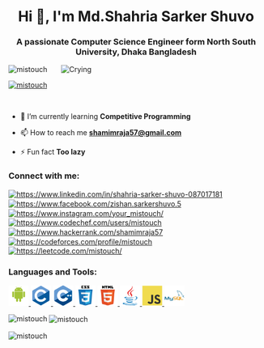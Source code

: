 <h1 align="center">Hi 👋, I'm Md.Shahria Sarker Shuvo</h1>
<h3 align="center">A passionate Computer Science Engineer form North South University, Dhaka Bangladesh</h3>
<img align="right" alt="Crying" width="400" src="https://qotoqot.com/sad-animations/img/400/silent_tears/silent_tears.gif">
<p align="left"> <img src="https://komarev.com/ghpvc/?username=mistouch&label=Profile%20views&color=0e75b6&style=flat" alt="mistouch" /> </p>

<p align="left"> <a href="https://github.com/ryo-ma/github-profile-trophy"><img src="https://github-profile-trophy.vercel.app/?username=mistouch" alt="mistouch" /></a> </p>

<p align="left"> <a href="https://twitter.com/" target="blank"><img src="https://img.shields.io/twitter/follow/?logo=twitter&style=for-the-badge" alt="" /></a> </p>

- 🌱 I’m currently learning **Competitive Programming**

- 📫 How to reach me **shamimraja57@gmail.com**

- ⚡ Fun fact **Too lazy**

<h3 align="left">Connect with me:</h3>
<p align="left">
<a href="https://linkedin.com/in/https://www.linkedin.com/in/shahria-sarker-shuvo-087017181" target="blank"><img align="center" src="https://raw.githubusercontent.com/rahuldkjain/github-profile-readme-generator/master/src/images/icons/Social/linked-in-alt.svg" alt="https://www.linkedin.com/in/shahria-sarker-shuvo-087017181" height="30" width="40" /></a>
<a href="https://fb.com/https://www.facebook.com/zishan.sarkershuvo.5" target="blank"><img align="center" src="https://raw.githubusercontent.com/rahuldkjain/github-profile-readme-generator/master/src/images/icons/Social/facebook.svg" alt="https://www.facebook.com/zishan.sarkershuvo.5" height="30" width="40" /></a>
<a href="https://instagram.com/https://www.instagram.com/your_mistouch/" target="blank"><img align="center" src="https://raw.githubusercontent.com/rahuldkjain/github-profile-readme-generator/master/src/images/icons/Social/instagram.svg" alt="https://www.instagram.com/your_mistouch/" height="30" width="40" /></a>
<a href="https://www.codechef.com/users/https://www.codechef.com/users/mistouch" target="blank"><img align="center" src="https://cdn.jsdelivr.net/npm/simple-icons@3.1.0/icons/codechef.svg" alt="https://www.codechef.com/users/mistouch" height="30" width="40" /></a>
<a href="https://www.hackerrank.com/https://www.hackerrank.com/shamimraja57" target="blank"><img align="center" src="https://raw.githubusercontent.com/rahuldkjain/github-profile-readme-generator/master/src/images/icons/Social/hackerrank.svg" alt="https://www.hackerrank.com/shamimraja57" height="30" width="40" /></a>
<a href="https://codeforces.com/profile/Mistouch" target="blank"><img align="center" src="https://raw.githubusercontent.com/rahuldkjain/github-profile-readme-generator/master/src/images/icons/Social/codeforces.svg" alt="https://codeforces.com/profile/mistouch" height="30" width="40" /></a>
<a href="https://www.leetcode.com/https://leetcode.com/mistouch/" target="blank"><img align="center" src="https://raw.githubusercontent.com/rahuldkjain/github-profile-readme-generator/master/src/images/icons/Social/leet-code.svg" alt="https://leetcode.com/mistouch/" height="30" width="40" /></a>
</p>

<h3 align="left">Languages and Tools:</h3>
<p align="left"> <a href="https://developer.android.com" target="_blank" rel="noreferrer"> <img src="https://raw.githubusercontent.com/devicons/devicon/master/icons/android/android-original-wordmark.svg" alt="android" width="40" height="40"/> </a> <a href="https://www.cprogramming.com/" target="_blank" rel="noreferrer"> <img src="https://raw.githubusercontent.com/devicons/devicon/master/icons/c/c-original.svg" alt="c" width="40" height="40"/> </a> <a href="https://www.w3schools.com/cpp/" target="_blank" rel="noreferrer"> <img src="https://raw.githubusercontent.com/devicons/devicon/master/icons/cplusplus/cplusplus-original.svg" alt="cplusplus" width="40" height="40"/> </a> <a href="https://www.w3schools.com/css/" target="_blank" rel="noreferrer"> <img src="https://raw.githubusercontent.com/devicons/devicon/master/icons/css3/css3-original-wordmark.svg" alt="css3" width="40" height="40"/> </a> <a href="https://www.w3.org/html/" target="_blank" rel="noreferrer"> <img src="https://raw.githubusercontent.com/devicons/devicon/master/icons/html5/html5-original-wordmark.svg" alt="html5" width="40" height="40"/> </a> <a href="https://www.java.com" target="_blank" rel="noreferrer"> <img src="https://raw.githubusercontent.com/devicons/devicon/master/icons/java/java-original.svg" alt="java" width="40" height="40"/> </a> <a href="https://developer.mozilla.org/en-US/docs/Web/JavaScript" target="_blank" rel="noreferrer"> <img src="https://raw.githubusercontent.com/devicons/devicon/master/icons/javascript/javascript-original.svg" alt="javascript" width="40" height="40"/> </a> <a href="https://www.mysql.com/" target="_blank" rel="noreferrer"> <img src="https://raw.githubusercontent.com/devicons/devicon/master/icons/mysql/mysql-original-wordmark.svg" alt="mysql" width="40" height="40"/> </a> </p>

<p><img align="left" src="https://github-readme-stats.vercel.app/api/top-langs?username=mistouch&show_icons=true&locale=en&layout=compact" alt="mistouch" /></p>

<p>&nbsp;<img align="center" src="https://github-readme-stats.vercel.app/api?username=mistouch&show_icons=true&locale=en" alt="mistouch" /></p>

<p><img align="center" src="https://github-readme-streak-stats.herokuapp.com/?user=mistouch&" alt="mistouch" /></p>
